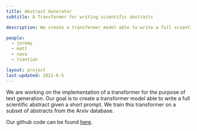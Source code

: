 ```yaml
---
title: Abstract Generator
subtitle: A Transformer for writing scientific abstracts

description: We create a transformer model able to write a full scientific abstract given a short prompt.

people:
  - jeremy
  - matt
  - nava
  - tiantian

layout: project
last-updated: 2021-6-5
---
```


We are working on the implementation of a transformer for the purpose of text generation. Our goal is to create a transformer model able to write a full scientific abstract given a short prompt. We train this transformer on a subset of abstracts from the Arxiv database.

Our github code can be found
[here](https://github.com/hlml-toronto/Abstract-generator).
